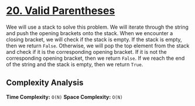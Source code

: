 # [20. Valid Parentheses](https://leetcode.com/problems/valid-parentheses/)

Wee will use a stack to solve this problem. We will iterate through the string and push the opening brackets onto the stack. When we encounter a closing bracket, we will check if the stack is empty. If the stack is empty, then we return `False`. Otherwise, we will pop the top element from the stack and check if it is the corresponding opening bracket. If it is not the corresponding opening bracket, then we return `False`. If we reach the end of the string and the stack is empty, then we return `True`.

## Complexity Analysis
**Time Complexity:** `O(N)`
**Space Complexity:** `O(N)`
